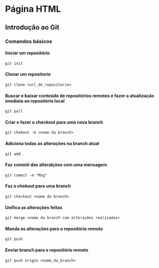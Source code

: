 # Página HTML
## Introdução ao Git
### Comandos básicos

#### Iniciar um repositório
````
git init
````

#### Clonar um repositorio
````
git clone <url_do_repositorio>
````

#### Buscar e baixar conteúdo de repositórios remotos e fazer a atualização imediata ao repositório local
````
git pull
````

#### Criar e fazer o checkout para uma nova branch
````
git chekout -b <nome da branch>
````

#### Adiciona todas as alterações na branch atual
````
git add .
````

#### Faz commit das alteralções com uma mensagem
````
git commit -m "Msg"
````

#### Faz o chekout para uma branch
````
git checkout <nome da branch>
````

#### Unifica as alterações feitas
````
git merge <nome da branch com alterações realizadas>
````

#### Manda as alterações para o repositório remoto
````
git push
````


#### Enviar branch para o repositório remoto <origin>
````
git push origin <nome_da_branch>
````

